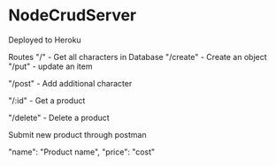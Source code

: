 # NodeCrudServer


Deployed to Heroku

Routes
"/" - Get all characters in Database
"/create" - Create an object
"/put" - update an item

"/post" - Add additional character

"/:id" - Get a product

"/delete" - Delete a product

Submit new product through postman

  "name": "Product name",
  "price": "cost"
